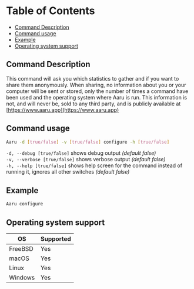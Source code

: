 # Table of Contents

- [Command Description](#command-description)
- [Command usage](#command-usage)
- [Example](#example)
- [Operating system support](#operating-system-support)

## Command Description

This command will ask you which statistics to gather and if you want to share them anonymously. When sharing, no
information about you or your computer will be sent or stored, only the number of times a command have been used and the
operating system where Aaru is run. This information is not, and will never be, sold to any third party, and is publicly
available at [https://www.aaru.app](https://www.aaru.app)

## Command usage

```bash
Aaru -d [true/false] -v [true/false] configure -h [true/false]
```

`-d, --debug [true/false]` shows debug output *(default false)*  
`-v, --verbose [true/false]` shows verbose output *(default false)*  
`-h, --help [true/false]` shows help screen for the command instead of running it, ignores all other switches *(default
false)*

## Example

```bash
Aaru configure
```

## Operating system support

| OS | Supported |
|----|-----------|
| FreeBSD | Yes  |
| macOS   | Yes  |
| Linux   | Yes  |
| Windows | Yes  |
